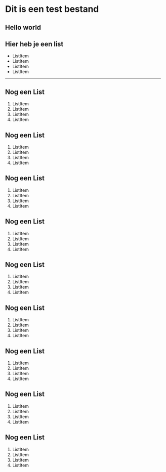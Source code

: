# Dit is een test bestand

## Hello world

## Hier heb je een list

-   ListItem
-   ListItem
-   ListItem
-   ListItem

---

## Nog een List

1. ListItem
1. ListItem
1. ListItem
1. ListItem

## Nog een List

1. ListItem
1. ListItem
1. ListItem
1. ListItem

## Nog een List

1. ListItem
1. ListItem
1. ListItem
1. ListItem

## Nog een List

1. ListItem
1. ListItem
1. ListItem
1. ListItem

## Nog een List

1. ListItem
1. ListItem
1. ListItem
1. ListItem

## Nog een List

1. ListItem
1. ListItem
1. ListItem
1. ListItem

## Nog een List

1. ListItem
1. ListItem
1. ListItem
1. ListItem

## Nog een List

1. ListItem
1. ListItem
1. ListItem
1. ListItem

## Nog een List

1. ListItem
1. ListItem
1. ListItem
1. ListItem
